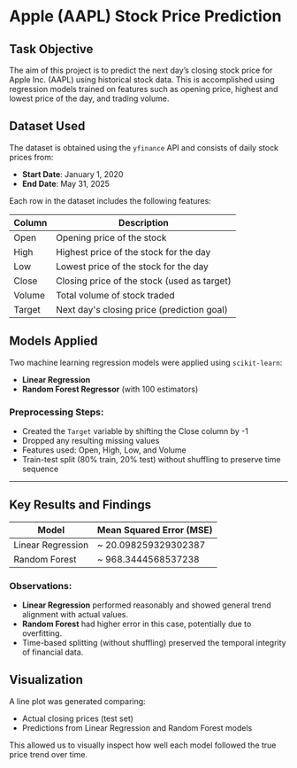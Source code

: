 # Apple (AAPL) Stock Price Prediction

## Task Objective

The aim of this project is to predict the next day’s closing stock price for Apple Inc. (AAPL) using historical stock data. This is accomplished using regression models trained on features such as opening price, highest and lowest price of the day, and trading volume.


## Dataset Used

The dataset is obtained using the `yfinance` API and consists of daily stock prices from:

- **Start Date**: January 1, 2020  
- **End Date**: May 31, 2025  

Each row in the dataset includes the following features:

| Column     | Description                              |
|------------|------------------------------------------|
| Open       | Opening price of the stock               |
| High       | Highest price of the stock for the day   |
| Low        | Lowest price of the stock for the day    |
| Close      | Closing price of the stock (used as target) |
| Volume     | Total volume of stock traded             |
| Target     | Next day's closing price (prediction goal) |


## Models Applied

Two machine learning regression models were applied using `scikit-learn`:

- **Linear Regression**
- **Random Forest Regressor** (with 100 estimators)

### Preprocessing Steps:
- Created the `Target` variable by shifting the Close column by -1
- Dropped any resulting missing values
- Features used: Open, High, Low, and Volume
- Train-test split (80% train, 20% test) without shuffling to preserve time sequence

---

## Key Results and Findings

| Model               | Mean Squared Error (MSE) |
|---------------------|--------------------------|
| Linear Regression   | ~ 20.098259329302387   |
| Random Forest       | ~ 968.3444568537238   |


### Observations:
- **Linear Regression** performed reasonably and showed general trend alignment with actual values.
- **Random Forest** had higher error in this case, potentially due to overfitting.
- Time-based splitting (without shuffling) preserved the temporal integrity of financial data.

## Visualization

A line plot was generated comparing:

- Actual closing prices (test set)
- Predictions from Linear Regression and Random Forest models

This allowed us to visually inspect how well each model followed the true price trend over time.

